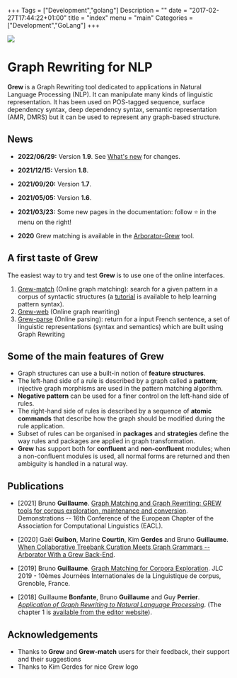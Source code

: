 +++
Tags = ["Development","golang"]
Description = ""
date = "2017-02-27T17:44:22+01:00"
title = "index"
menu = "main"
Categories = ["Development","GoLang"]
+++

<div style='width: 200pt;'>
<img src="logo/grew.svg"/>
</div>

# Graph Rewriting for NLP

**Grew** is a Graph Rewriting tool dedicated to applications in Natural Language Processing (NLP). It can manipulate many kinds of linguistic representation. It has been used on POS-tagged sequence, surface dependency syntax, deep dependency syntax, semantic representation (AMR, DMRS) but it can be used to represent any graph-based structure.

## News

 * **2022/06/29:** Version **1.9**. See [What's new](/whats_new/) for changes.
 
 * **2021/12/15:** Version **1.8**.

 * **2021/09/20:** Version **1.7**.

 * **2021/05/05:** Version **1.6**.

 * **2021/03/23:** Some new pages in the documentation: follow ⭐ in the menu on the right!

 * **2020** Grew matching is available in the [Arborator-Grew](https://arborator.github.io/) tool.


## A first taste of Grew
The easiest way to try and test **Grew** is to use one of the online interfaces.

  1. [Grew-match](http://match.grew.fr) (Online graph matching): search for a given pattern in a corpus of syntactic structures (a [tutorial](http://match.grew.fr/?tutorial=yes) is available to help learning pattern syntax).
  2. [Grew-web](http://transform.grew.fr) (Online graph rewriting) 
  3. [Grew-parse](http://parse.grew.fr) (Online parsing): return for a input French sentence, a set of linguistic representations (syntax and semantics) which are built using Graph Rewriting

## Some of the main features of Grew

  * Graph structures can use a built-in notion of **feature structures**.
  * The left-hand side of a rule is described by a graph called a **pattern**; injective graph morphisms are used in the pattern matching algorithm.
  * **Negative pattern** can be used for a finer control on the left-hand side of rules.
  * The right-hand side of rules is described by a sequence of **atomic commands** that describe how the graph should be modified during the rule application.
  * Subset of rules can be organised in **packages** and **strategies** define the way rules and packages are applied in graph transformation.
  * **Grew** has support both for **confluent** and **non-confluent** modules; when a non-confluent modules is used, all normal forms are returned and then ambiguity is handled in a natural way.

## Publications

 * [2021] Bruno **Guillaume**. [Graph Matching and Graph Rewriting: GREW tools for corpus exploration, maintenance and conversion](https://hal.inria.fr/hal-03177701). Demonstrations -- 16th Conference of the European Chapter of the Association for Computational Linguistics (EACL).

 * [2020] Gaël **Guibon**, Marine **Courtin**, Kim **Gerdes** and Bruno **Guillaume**. [When Collaborative Treebank Curation Meets Graph Grammars -- Arborator With a Grew Back-End](http://www.lrec-conf.org/proceedings/lrec2020/pdf/2020.lrec-1.651.pdf).

 * [2019] Bruno **Guillaume**. [Graph Matching for Corpora Exploration](https://hal.inria.fr/hal-02267475). JLC 2019 - 10èmes Journées Internationales de la Linguistique de corpus, Grenoble, France.

 * [2018] Guillaume **Bonfante**, Bruno **Guillaume** and Guy **Perrier**. [*Application of Graph Rewriting to Natural Language Processing*](https://www.wiley.com/en-fr/Application+of+Graph+Rewriting+to+Natural+Language+Processing-p-9781119522348).
(The chapter 1 is [available from the editor website](https://media.wiley.com/product_data/excerpt/66/17863009/1786300966-587.pdf)).

## Acknowledgements

 * Thanks to **Grew** and **Grew-match** users for their feedback, their support and their suggestions
 * Thanks to Kim Gerdes for nice Grew logo